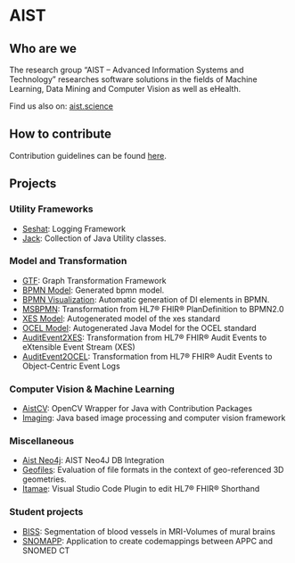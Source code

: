 # AIST

## Who are we

The research group “AIST – Advanced Information Systems and Technology” researches software solutions in the fields of Machine Learning, Data Mining and Computer Vision as well as eHealth.

Find us also on: [aist.science](http://aist.science)

## How to contribute

Contribution guidelines can be found [here](CONTRIBUTING.md).

## Projects

### Utility Frameworks

- [Seshat](seshat/): Logging Framework
- [Jack](jack/): Collection of Java Utility classes.

### Model and Transformation

- [GTF](GTF/): Graph Transformation Framework
- [BPMN Model](bpmn-model/): Generated bpmn model.
- [BPMN Visualization](bpmn-viz/): Automatic generation of DI elements in BPMN.
- [MSBPMN](MSBPMN/): Transformation from HL7® FHIR® PlanDefinition to BPMN2.0
- [XES Model](xes-model/): Autogenerated model of the xes standard 
- [OCEL Model](ocel-model/): Autogenerated Java Model for the OCEL standard
- [AuditEvent2XES](FhirAuditEvent2XES/): Transformation from HL7® FHIR® Audit Events to eXtensible Event Stream (XES) 
- [AuditEvent2OCEL](FhirAuditEvent2OCEL/): Transformation from HL7® FHIR® Audit Events to Object-Centric Event Logs 

### Computer Vision & Machine Learning

- [AistCV](aistcv/): OpenCV Wrapper for Java with Contribution Packages
- [Imaging](imaging/): Java based image processing and computer vision framework

### Miscellaneous

- [Aist Neo4j](aist-neo4j/): AIST Neo4J DB Integration
- [Geofiles](https://github.com/FHOOEAIST/geofiles): Evaluation of file formats in the context of geo-referenced 3D geometries. 
- [Itamae](https://github.com/FHOOEAIST/Itamae): Visual Studio Code Plugin to edit HL7® FHIR® Shorthand

### Student projects

- [BISS](https://github.com/FHOOEAIST/BISS): Segmentation of blood vessels in MRI-Volumes of mural brains
- [SNOMAPP](https://github.com/FHOOEAIST/SNOMAPP): Application to create codemappings between APPC and SNOMED CT
